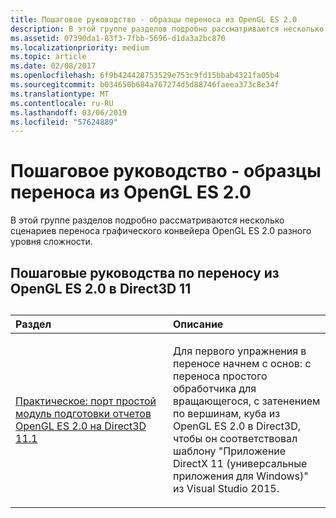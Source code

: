 ```yaml
---
title: Пошаговое руководство - образцы переноса из OpenGL ES 2.0
description: В этой группе разделов подробно рассматриваются несколько сценариев переноса графического конвейера OpenGL ES 2.0 разного уровня сложности.
ms.assetid: 07390da1-83f3-7fbb-5696-d1da3a2bc870
ms.localizationpriority: medium
ms.topic: article
ms.date: 02/08/2017
ms.openlocfilehash: 6f9b424428753529e753c9fd15bbab4321fa05b4
ms.sourcegitcommit: b034650b684a767274d5d88746faeea373c8e34f
ms.translationtype: MT
ms.contentlocale: ru-RU
ms.lasthandoff: 03/06/2019
ms.locfileid: "57624889"
---
```

# <a name="walkthrough-sample-ports-from-opengl-es-20"></a>Пошаговое руководство - образцы переноса из OpenGL ES 2.0



В этой группе разделов подробно рассматриваются несколько сценариев переноса графического конвейера OpenGL ES 2.0 разного уровня сложности.

## <a name="opengl-es-20-to-direct3d-11-walkthroughs"></a>Пошаговые руководства по переносу из OpenGL ES 2.0 в Direct3D 11

## 
<table>
<colgroup>
<col width="50%" />
<col width="50%" />
</colgroup>
<thead>
<tr class="header">
<th align="left">Раздел</th>
<th align="left">Описание</th>
</tr>
</thead>
<tbody>
<tr class="odd">
<td align="left"><p><a href="port-a-simple-opengl-es-2-0-renderer-to-directx-11-1.md">Практическое: порт простой модуль подготовки отчетов OpenGL ES 2.0 на Direct3D 11.1</a></p></td>
<td align="left"><p>Для первого упражнения в переносе начнем с основ: с переноса простого обработчика для вращающегося, с затенением по вершинам, куба из OpenGL ES 2.0 в Direct3D, чтобы он соответствовал шаблону "Приложение DirectX 11 (универсальные приложения для Windows)" из Visual Studio 2015.</p></td>
</tr>
</tbody>
</table>

 

 

 




